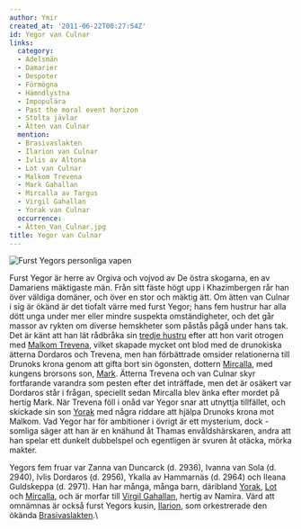 ```yaml
---
author: Ymir
created_at: '2011-06-22T00:27:54Z'
id: Yegor van Culnar
links:
  category:
  - Adelsmän
  - Damarier
  - Despoter
  - Förmögna
  - Hämndlystna
  - Impopulära
  - Past the moral event horizon
  - Stolta jävlar
  - Ätten van Culnar
  mention:
  - Brasivaslakten
  - Ilarion van Culnar
  - Ivlis av Altona
  - Lot van Culnar
  - Malkom Trevena
  - Mark Gahallan
  - Mircalla av Targus
  - Virgil Gahallan
  - Yorak van Culnar
  occurrence:
  - Ätten_Van_Culnar.jpg
title: Yegor van Culnar
---
```


![Furst Yegors personliga vapen]

Furst Yegor är herre av Orgiva och vojvod av De östra skogarna, en av Damariens mäktigaste män. Från
sitt fäste högt upp i Khazimbergen rår han över väldiga domäner, och över en stor och mäktig ätt. Om
ätten van Culnar i sig är ökänd är det tiofalt värre med furst Yegor; hans fem hustrur har alla dött
unga under mer eller mindre suspekta omständigheter, och det går massor av rykten om diverse
hemskheter som påstås pågå under hans tak. Det är känt att han lät rådbråka sin [tredje hustru]
efter att hon varit otrogen med [Malkom Trevena], vilket skapade mycket ont blod med de drunokiska
ätterna Dordaros och Trevena, men han förbättrade omsider relationerna till Drunoks krona genom att
gifta bort sin ögonsten, dottern [Mircalla], med kungens brorsons son, [Mark]. Ätterna Trevena och
van Culnar skyr fortfarande varandra som pesten efter det inträffade, men det är osäkert var
Dordaros står i frågan, speciellt sedan Mircalla blev änka efter mordet på hertig Mark. När Trevena
föll i onåd var Yegor snar att utnyttja tillfället, och skickade sin son [Yorak] med några riddare
att hjälpa Drunoks krona mot Malkom. Vad Yegor har för ambitioner i övrigt är ett mysterium, dock -
somliga säger att han är en knähund åt Thamas envåldshärskaren, andra att han spelar ett dunkelt
dubbelspel och egentligen är svuren åt otäcka, mörka makter.

Yegors fem fruar var Zanna van Duncarck (d. 2936), Ivanna van Sola (d. 2940), Ivlis Dordaros (d.
2956), Ykalla av Hammarnäs (d. 2964) och Ileana Guldskeppa (d. 2971). Han har många, många barn,
däribland [Yorak], [Lot] och [Mircalla], och är morfar till [Virgil Gahallan], hertig av Namira.
Värd att omnämnas är också furst Yegors kusin, [Ilarion], som orkestrerade den ökända
[Brasivaslakten].\

  [Furst Yegors personliga vapen]: Ätten_Van_Culnar.jpg "Furst Yegors personliga vapen"
  [tredje hustru]: Ivlis_av_Altona
  [Malkom Trevena]: Malkom_Trevena
  [Mircalla]: Mircalla_av_Targus
  [Mark]: Mark_Gahallan
  [Yorak]: Yorak_van_Culnar
  [Lot]: Lot_van_Culnar
  [Virgil Gahallan]: Virgil_Gahallan
  [Ilarion]: Ilarion_van_Culnar
  [Brasivaslakten]: Brasivaslakten